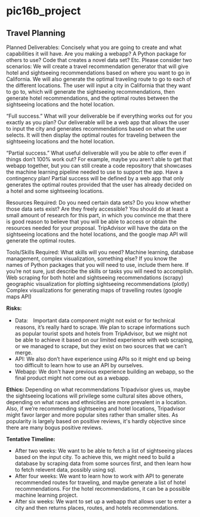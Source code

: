 # pic16b_project

## Travel Planning
Planned Deliverables: Concisely what you are going to create and what capabilities it will have. Are you making a webapp? A Python package for others to use? Code that creates a novel data set? Etc. Please consider two scenarios:
We will create a travel recommendation generator that will give hotel and sightseeing recommendations based on where you want to go in California. We will also generate the optimal traveling route to go to each of the different locations. The user will input a city in California that they want to go to, which will generate the sightseeing recommendations, then generate hotel recommendations, and the optimal routes between the sightseeing locations and the hotel location.

“Full success.” What will your deliverable be if everything works out for you exactly as you plan?
Our deliverable will be a web app that allows the user to input the city and generates recommendations based on what the user selects. It will then display the optimal routes for traveling between the sightseeing locations and the hotel location.

“Partial success.” What useful deliverable will you be able to offer even if things don’t 100% work out? For example, maybe you aren’t able to get that webapp together, but you can still create a code repository that showcases the machine learning pipeline needed to use to support the app. Have a contingency plan!
Partial success will be defined by a web app that only generates the optimal routes provided that the user has already decided on a hotel and some sightseeing locations.

Resources Required: Do you need certain data sets? Do you know whether those data sets exist? Are they freely accessible? You should do at least a small amount of research for this part, in which you convince me that there is good reason to believe that you will be able to access or obtain the resources needed for your proposal.
TripAdvisor will have the data on the sightseeing locations and the hotel locations, and the google map API will generate the optimal routes.

Tools/Skills Required: What skills will you need? Machine learning, database management, complex visualization, something else? If you know the names of Python packages that you will need to use, include them here. If you’re not sure, just describe the skills or tasks you will need to accomplish.
Web scraping for both hotel and sightseeing recommendations (scrapy)
geographic visualization for plotting sightseeing recommendations (plotly)
Complex visualizations for generating maps of travelling routes  (google maps API)

**Risks:** 
 - Data:　Important data component might not exist or for technical reasons, it’s really hard to scrape. We plan to scrape informations such as popular tourist spots and hotels from TripAdvisor, but we might not be able to achieve it based on our limited experience with web scraping, or we managed to scrape, but they exist on two sources that we can’t merge. 
 - API: We also don’t have experience using APIs so it might end up being too difficult to learn how to use an API by ourselves. 
 - Webapp: We don't have previous experience building an webapp, so the final product might not come out as a webapp. 

**Ethics:** 
Depending on what recommendations Tripadvisor gives us, maybe the sightseeing locations will privilege some cultural sites above others, depending on what races and ethnicities are more prevalent in a location. Also, if we’re recommending sightseeing and hotel locations, Tripadvisor might favor larger and more popular sites rather than smaller sites. As popularity is largely based on positive reviews, it's hardly objective since there are many bogus positive reviews. 

**Tentative Timeline:** 
- After two weeks: We want to be able to fetch a list of sightseeing places based on the input city. To achieve this, we might need to build a database by scraping data from some sources first, and then learn how to fetch relevent data, possibly using sql.
- After four weeks: We want to learn how to work with API to generate recommended routes for traveling, and maybe generate a list of hotel recommendations. For the hotel recommendations, it can be a possible machine learning project. 
- After six weeks: We want to set up a webapp that allows user to enter a city and then returns places, routes, and hotels recommendations.
